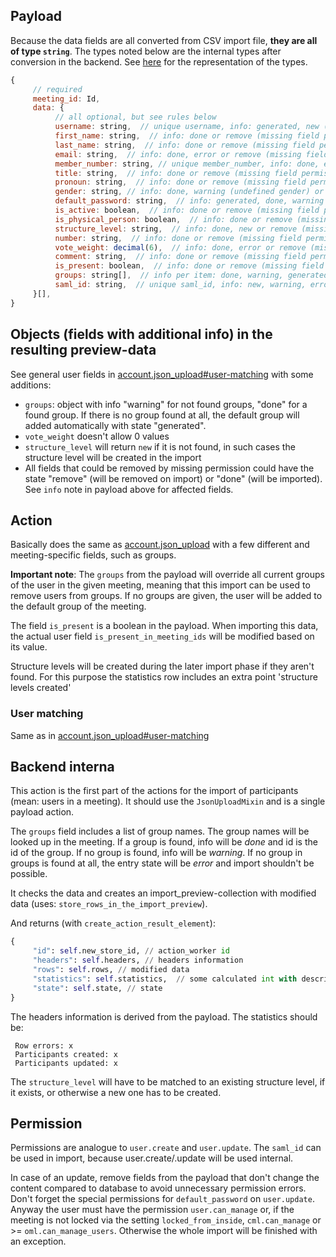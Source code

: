 ## Payload
Because the data fields are all converted from CSV import file, **they are all of type `string`**. 
The types noted below are the internal types after conversion in the backend. See [here](preface_special_imports.md#internal-types) for the representation of the types.
```js
{
     // required
     meeting_id: Id,
     data: {
          // all optional, but see rules below
          username: string,  // unique username, info: generated, new (changed via member_number matching), done or error (first-/last-name), done (used the given username), remove(missed field permission)
          first_name: string,  // info: done or remove (missing field permission)
          last_name: string,  // info: done or remove (missing field permission)
          email: string,  // info: done, error or remove (missing field permission)
          member_number: string, // unique member_number, info: done, error, new (newly added) or remove (missing field permission)
          title: string,  // info: done or remove (missing field permission)
          pronoun: string,  // info: done or remove (missing field permission)
          gender: string, // info: done, warning (undefined gender) or remove (missing field permission)
          default_password: string,  // info: generated, done, warning or remove (missing field permission)
          is_active: boolean,  // info: done or remove (missing field permission)
          is_physical_person: boolean,  // info: done or remove (missing field permission)
          structure_level: string,  // info: done, new or remove (missing field permission)
          number: string,  // info: done or remove (missing field permission)
          vote_weight: decimal(6),  // info: done, error or remove (missing field permission)
          comment: string,  // info: done or remove (missing field permission)
          is_present: boolean,  // info: done or remove (missing field permission)
          groups: string[],  // info per item: done, warning, generated
          saml_id: string,  // unique saml_id, info: new, warning, error, done or remove (missing field permission)
     }[],
}
```
## Objects (fields with additional info) in the resulting preview-data

See general user fields in [account.json_upload#user-matching](account.json_upload.md#user-matching) with some additions:
- `groups`: object with info "warning" for not found groups, "done" for a found group. If there is no group found at all, the default group will added automatically with state "generated".
- `vote_weight` doesn't allow 0 values
- `structure_level` will return `new` if it is not found, in such cases the structure level will be created in the import
- All fields that could be removed by missing permission could have the state "remove" (will be
  removed on import) or "done" (will be imported). See `info` note in payload above for affected
  fields.

## Action

Basically does the same as [account.json_upload](account.json_upload.md) with a few different and
meeting-specific fields, such as groups.

**Important note**: The `groups` from the payload will override all current groups of the user in
the given meeting, meaning that this import can be used to remove users from groups. If no groups
are given, the user will be added to the default group of the meeting.

The field `is_present` is a boolean in the payload. When importing this data, the actual user field
`is_present_in_meeting_ids` will be modified based on its value.

Structure levels will be created during the later import phase if they aren't found.
For this purpose the statistics row includes an extra point 'structure levels created'

### User matching
Same as in [account.json_upload#user-matching](account.json_upload.md#user-matching)

## Backend interna
This action is the first part of the actions for the import of participants (mean: users in a meeting).
It should use the `JsonUploadMixin` and is a single payload action.

The `groups` field includes a list of group names. The group names will be looked up in the meeting.
If a group is found, info will be *done* and id is the id of the group. If no group is found, info will be *warning*.
If no group in groups is found at all, the entry state will be *error* and import shouldn't be possible.

It checks the data and creates an import_preview-collection with modified data (uses: `store_rows_in_the_import_preview`).

And returns (with `create_action_result_element`):
```python
{
     "id": self.new_store_id, // action_worker id
     "headers": self.headers, // headers information
     "rows": self.rows, // modified data
     "statistics": self.statistics,  // some calculated int with description
     "state": self.state, // state
}
```
The headers information is derived from the payload. 
The statistics should be:
```
 Row errors: x
 Participants created: x
 Participants updated: x
```

The `structure_level` will have to be matched to an existing structure level, if it exists, or
otherwise a new one has to be created.

## Permission
Permissions are analogue to `user.create` and `user.update`. The `saml_id` can be used in import, because user.create/.update will be used internal.

In case of an update, remove fields from the payload that don't change the content compared to database to avoid unnecessary
permission errors. Don't forget the special permissions for `default_password` on `user.update`.
Anyway the user must have the permission `user.can_manage` or, if the meeting is not locked via the setting `locked_from_inside`, `cml.can_manage` or >= `oml.can_manage_users`. Otherwise the whole import will be finished with an exception.